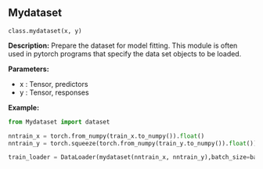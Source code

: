 ## Mydataset

`class.mydataset(x, y)`

**Description:** Prepare the dataset for model fitting. This module is often used in pytorch programs that specify the data set objects to be loaded.

**Parameters:** 
- x : Tensor, predictors
- y : Tensor, responses


**Example:**
```python
from Mydataset import dataset

nntrain_x = torch.from_numpy(train_x.to_numpy()).float()
nntrain_y = torch.squeeze(torch.from_numpy(train_y.to_numpy()).float())

train_loader = DataLoader(mydataset(nntrain_x, nntrain_y),batch_size=batch, shuffle=True)
```